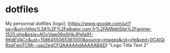 # dotfiles
My personnal dotfiles
[logo]: (https://www.google.com/url?sa=i&url=https%3A%2F%2Falbator.com.fr%2FAlWebSite%2Fanime-1525.php&psig=AOvVaw06qSHkJPqfa91-6KdEVACc&ust=1586455065361000&source=images&cd=vfe&ved=0CAIQjRxqFwoTCMj--uaz2egCFQAAAAAdAAAAABAD) "Logo Title Text 2"
